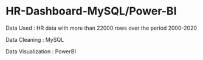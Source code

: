 # HR-Dashboard-MySQL/Power-BI
Data Used : HR data with more than 22000 rows over the period 2000-2020 

Data Cleaning : MySQL 

Data Visualization : PowerBI 
